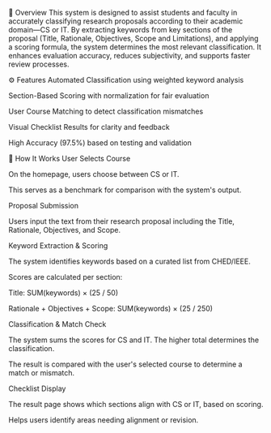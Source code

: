 📝 Overview
This system is designed to assist students and faculty in accurately classifying research proposals according to their academic domain—CS or IT. By extracting keywords from key sections of the proposal (Title, Rationale, Objectives, Scope and Limitations), and applying a scoring formula, the system determines the most relevant classification. It enhances evaluation accuracy, reduces subjectivity, and supports faster review processes.

⚙️ Features
Automated Classification using weighted keyword analysis

Section-Based Scoring with normalization for fair evaluation

User Course Matching to detect classification mismatches

Visual Checklist Results for clarity and feedback

High Accuracy (97.5%) based on testing and validation

📌 How It Works
User Selects Course

On the homepage, users choose between CS or IT.

This serves as a benchmark for comparison with the system's output.

Proposal Submission

Users input the text from their research proposal including the Title, Rationale, Objectives, and Scope.

Keyword Extraction & Scoring

The system identifies keywords based on a curated list from CHED/IEEE.

Scores are calculated per section:

Title: SUM(keywords) × (25 / 50)

Rationale + Objectives + Scope: SUM(keywords) × (25 / 250)

Classification & Match Check

The system sums the scores for CS and IT. The higher total determines the classification.

The result is compared with the user's selected course to determine a match or mismatch.

Checklist Display

The result page shows which sections align with CS or IT, based on scoring.

Helps users identify areas needing alignment or revision.

